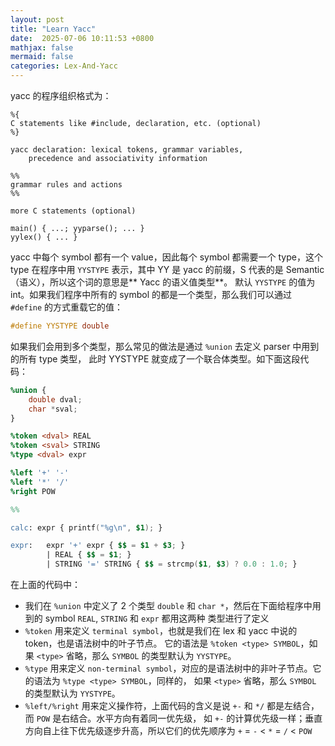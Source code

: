 ```yaml
---
layout: post
title: "Learn Yacc"
date:  2025-07-06 10:11:53 +0800
mathjax: false
mermaid: false
categories: Lex-And-Yacc
---
```


yacc 的程序组织格式为：
```
%{
C statements like #include, declaration, etc. (optional)
%}

yacc declaration: lexical tokens, grammar variables,
    precedence and associativity information

%%
grammar rules and actions
%%

more C statements (optional)

main() { ...; yyparse(); ... }
yylex() { ... }
```

yacc 中每个 symbol 都有一个 value，因此每个 symbol 都需要一个 type，这个 type 在程序中用
`YYSTYPE` 表示，其中 YY 是 yacc 的前缀，S 代表的是 Semantic（语义），所以这个词的意思是** Yacc 的语义值类型**。
默认 `YYSTYPE` 的值为 int。如果我们程序中所有的 symbol 的都是一个类型，那么我们可以通过 `#define` 
的方式重载它的值：

```c
#define YYSTYPE double
```

如果我们会用到多个类型，那么常见的做法是通过 `%union` 去定义 parser 中用到的所有 type 类型，
此时 YYSTYPE 就变成了一个联合体类型。如下面这段代码：

```yacc
%union {
    double dval;
    char *sval;
}

%token <dval> REAL
%token <sval> STRING
%type <dval> expr

%left '+' '-'
%left '*' '/'
%right POW

%%

calc: expr { printf("%g\n", $1); }

expr:   expr '+' expr { $$ = $1 + $3; }
        | REAL { $$ = $1; }
        | STRING '=' STRING { $$ = strcmp($1, $3) ? 0.0 : 1.0; }
```

在上面的代码中：
- 我们在 `%union` 中定义了 2 个类型 `double` 和 `char *`，然后在下面给程序中用到的 symbol `REAL`, `STRING` 和 `expr` 都用这两种
类型进行了定义
- `%token` 用来定义 `terminal symbol`，也就是我们在 lex 和 yacc 中说的 token，也是语法树中的叶子节点。
它的语法是 `%token <type> SYMBOL`，如果 `<type>` 省略，那么 `SYMBOL` 的类型默认为 `YYSTYPE`。
- `%type` 用来定义 `non-terminal symbol`，对应的是语法树中的非叶子节点。它的语法为 `%type <type> SYMBOL`，同样的，
如果 `<type>` 省略，那么 `SYMBOL` 的类型默认为 `YYSTYPE`。
- `%left/%right` 用来定义操作符，上面代码的含义是说 `+-` 和 `*/` 都是左结合，而 `POW` 是右结合。水平方向有着同一优先级，
如 `+-` 的计算优先级一样；垂直方向自上往下优先级逐步升高，所以它们的优先顺序为 `+` = `-` < `*` = `/` < `POW`
